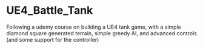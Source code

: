 # UE4_Battle_Tank
Following a udemy course on building a UE4 tank game, with a simple diamond square generated terrain, simple greedy AI, and advanced controls (and some support for the controller)
